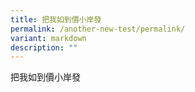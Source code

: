 ```yaml
---
title: 把我如到價小岸發
permalink: /another-new-test/permalink/
variant: markdown
description: ""
---
```

把我如到價小岸發